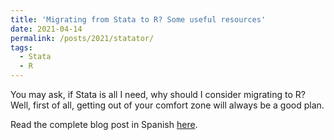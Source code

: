 ```yaml
---
title: 'Migrating from Stata to R? Some useful resources'
date: 2021-04-14
permalink: /posts/2021/statator/
tags:
  - Stata
  - R
---
```


You may ask, if Stata is all I need, why should I consider migrating to R? Well, first of all, getting out of your comfort zone will always be a good plan.

Read the complete blog post in Spanish [here](https://larotondablog.wixsite.com/larotonda/post/migrar-de-stata-a-r-algunos-recursos-%C3%BAtiles).